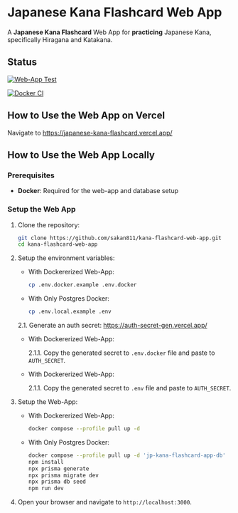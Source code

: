# Japanese Kana Flashcard Web App

A **Japanese Kana Flashcard** Web App for **practicing** Japanese Kana, specifically Hiragana and Katakana.

## Status

[![Web-App Test](https://github.com/sakan811/kana-flashcard-web-app/actions/workflows/test-app.yml/badge.svg)](https://github.com/sakan811/kana-flashcard-web-app/actions/workflows/test-app.yml)

[![Docker CI](https://github.com/sakan811/kana-flashcard-web-app/actions/workflows/docker-ci.yml/badge.svg)](https://github.com/sakan811/kana-flashcard-web-app/actions/workflows/docker-ci.yml)

## How to Use the Web App on Vercel

Navigate to <https://japanese-kana-flashcard.vercel.app/>

## How to Use the Web App Locally

### Prerequisites

- **Docker**: Required for the web-app and database setup

### Setup the Web App

1. Clone the repository:

   ```bash
   git clone https://github.com/sakan811/kana-flashcard-web-app.git
   cd kana-flashcard-web-app
   ```

2. Setup the environment variables:

   - With Dockererized Web-App:
  
      ```bash
      cp .env.docker.example .env.docker
      ```

   - With Only Postgres Docker:

      ```bash
      cp .env.local.example .env
      ```

   2.1. Generate an auth secret: <https://auth-secret-gen.vercel.app/>

     - With Dockererized Web-App:

         2.1.1. Copy the generated secret to `.env.docker` file and paste to `AUTH_SECRET`.

     - With Dockererized Web-App:

         2.1.1. Copy the generated secret to `.env` file and paste to `AUTH_SECRET`.

3. Setup the Web-App:

   - With Dockererized Web-App:

      ```bash
      docker compose --profile pull up -d
      ```

   - With Only Postgres Docker:

      ```bash
      docker compose --profile pull up -d 'jp-kana-flashcard-app-db' 
      npm install
      npx prisma generate
      npx prisma migrate dev
      npx prisma db seed
      npm run dev
      ```

4. Open your browser and navigate to `http://localhost:3000`.
